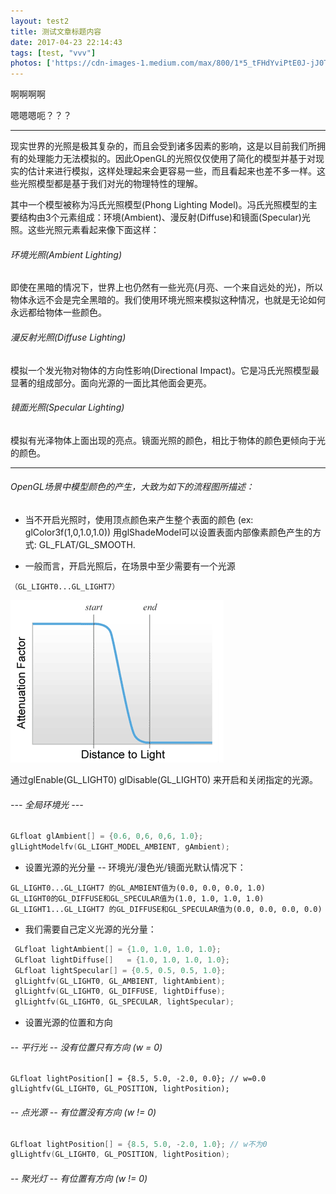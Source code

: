 ```yaml
---
layout: test2
title: 测试文章标题内容
date: 2017-04-23 22:14:43
tags: [test, "vvv"]
photos: ['https://cdn-images-1.medium.com/max/800/1*5_tFHdYviPtE0J-jJ0TRrg.png']
---
```


啊啊啊啊 
<!--more-->
嗯嗯嗯呃？？？


-------



现实世界的光照是极其复杂的，而且会受到诸多因素的影响，这是以目前我们所拥有的处理能力无法模拟的。因此OpenGL的光照仅仅使用了简化的模型并基于对现实的估计来进行模拟，这样处理起来会更容易一些，而且看起来也差不多一样。这些光照模型都是基于我们对光的物理特性的理解。

其中一个模型被称为冯氏光照模型(Phong Lighting Model)。冯氏光照模型的主要结构由3个元素组成：环境(Ambient)、漫反射(Diffuse)和镜面(Specular)光照。这些光照元素看起来像下面这样：


###### 环境光照(Ambient Lighting)
即使在黑暗的情况下，世界上也仍然有一些光亮(月亮、一个来自远处的光)，所以物体永远不会是完全黑暗的。我们使用环境光照来模拟这种情况，也就是无论如何永远都给物体一些颜色。

###### 漫反射光照(Diffuse Lighting)
模拟一个发光物对物体的方向性影响(Directional Impact)。它是冯氏光照模型最显著的组成部分。面向光源的一面比其他面会更亮。

###### 镜面光照(Specular Lighting)
模拟有光泽物体上面出现的亮点。镜面光照的颜色，相比于物体的颜色更倾向于光的颜色。

---
###### OpenGL场景中模型颜色的产生，大致为如下的流程图所描述：

* 当不开启光照时，使用顶点颜色来产生整个表面的颜色 (ex: glColor3f(1,0,1.0,1.0))
用glShadeModel可以设置表面内部像素颜色产生的方式: GL_FLAT/GL_SMOOTH.

* 一般而言，开启光照后，在场景中至少需要有一个光源


```
（GL_LIGHT0...GL_LIGHT7）
```

![alt text](https://raw.githubusercontent.com/mariaclark1123/mariaclark1123.github.io/master/srcimage/atten_pic.png "Title")

通过glEnable(GL_LIGHT0) glDisable(GL_LIGHT0) 来开启和关闭指定的光源。


###### --- 全局环境光 ---


```c
GLfloat glAmbient[] = {0.6, 0,6, 0,6, 1.0};
glLightModelfv(GL_LIGHT_MODEL_AMBIENT, gAmbient);
```


* 设置光源的光分量 -- 环境光/漫色光/镜面光默认情况下：


```
GL_LIGHT0...GL_LIGHT7 的GL_AMBIENT值为(0.0, 0.0, 0.0, 1.0)
GL_LIGHT0的GL_DIFFUSE和GL_SPECULAR值为(1.0, 1.0, 1.0, 1.0)
GL_LIGHT1...GL_LIGHT7 的GL_DIFFUSE和GL_SPECULAR值为(0.0, 0.0, 0.0, 0.0)
```

    
* 我们需要自己定义光源的光分量：

   
```c
 GLfloat lightAmbient[] = {1.0, 1.0, 1.0, 1.0};
 GLfloat lightDiffuse[]   = {1.0, 1.0, 1.0, 1.0};
 GLfloat lightSpecular[] = {0.5, 0.5, 0.5, 1.0};
 glLightfv(GL_LIGHT0, GL_AMBIENT, lightAmbient);
 glLightfv(GL_LIGHT0, GL_DIFFUSE, lightDiffuse);
 glLightfv(GL_LIGHT0, GL_SPECULAR, lightSpecular);
```


* 设置光源的位置和方向

###### -- 平行光 -- 没有位置只有方向 (w = 0)


```     
GLfloat lightPosition[] = {8.5, 5.0, -2.0, 0.0}; // w=0.0
glLightfv(GL_LIGHT0, GL_POSITION, lightPosition);
```

             
###### -- 点光源 -- 有位置没有方向 (w != 0)

             
```c
GLfloat lightPosition[] = {8.5, 5.0, -2.0, 1.0}; // w不为0
glLightfv(GL_LIGHT0, GL_POSITION, lightPosition);
```


###### -- 聚光灯 -- 有位置有方向 (w != 0)

